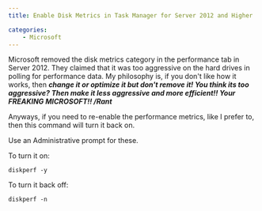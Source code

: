 ```yaml
---
title: Enable Disk Metrics in Task Manager for Server 2012 and Higher

categories:
    - Microsoft
---
```


Microsoft removed the disk metrics category in the performance tab in Server 2012. They claimed that it was too aggressive on the hard drives in polling for performance data. My philosophy is, if you don't like how it works, then <i><b>change it or optimize it but don't remove it! You think its too aggressive? Then make it less aggressive and more efficient!! Your FREAKING MICROSOFT!! /Rant </b></i>

Anyways, if you need to re-enable the performance metrics, like I prefer to, then this command will turn it back on.

Use an Administrative prompt for these.

To turn it on:
```
diskperf -y
```

To turn it back off:
```
diskperf -n
```